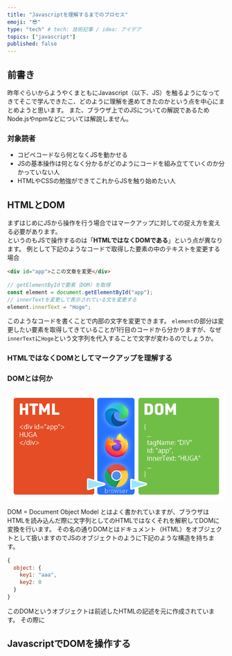 ```yaml
---
title: "Javascriptを理解するまでのプロセス"
emoji: "😎"
type: "tech" # tech: 技術記事 / idea: アイデア
topics: ["javascript"]
published: false
---
```


## 前書き

昨年ぐらいからようやくまともにJavascript（以下、JS）を触るようになってきてそこで学んできたこ、どのように理解を進めてきたのかという点を中心にまとめようと思います。
また、ブラウザ上でのJSについての解説であるためNode.jsやnpmなどについては解説しません。

### 対象読者

- コピペコードなら何となくJSを動かせる
- JSの基本操作は何となく分かるがどのようにコードを組み立てていくのか分かっていない人
- HTMLやCSSの勉強ができてこれからJSを触り始めたい人

## HTMLとDOM

まずはじめにJSから操作を行う場合ではマークアップに対しての捉え方を変える必要があります。  
というのもJSで操作するのは「**HTMLではなくDOMである**」という点が異なります。
例として下記のようなコードで取得した要素の中のテキストを変更する場合

```html
<div id="app">ここの文章を変更</div>
```

```js
// getElementByIdで要素（DOM）を取得
const element = document.getElementById("app");
// innerTextを変更して表示されている文を変更する
element.innerText = "Hoge";
```

このようなコードを書くことで内部の文字を変更できます。
`element`の部分は変更したい要素を取得してきていることが1行目のコードから分かりますが、なぜ`innerText`に`Hoge`という文字列を代入することで文字が変わるのでしょうか。

### HTMLではなくDOMとしてマークアップを理解する

### DOMとは何か

![](/images/articles/what-is-javascript/dom.png)

DOM = Document Object Model
とはよく書かれていますが、ブラウザはHTMLを読み込んだ際に文字列としてのHTMLではなくそれを解釈してDOMに変換を行います。
その名の通りDOMとはドキュメント（HTML）をオブジェクトとして扱いますのでJSのオブジェクトのように下記のような構造を持ちます。

```js
{
  object: {
    key1: "aaa",
    key2: 0
  }
}
```

このDOMというオブジェクトは前述したHTMLの記述を元に作成されています。
その際に

## JavascriptでDOMを操作する
